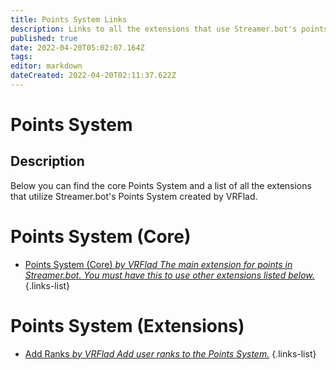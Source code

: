 ```yaml
---
title: Points System Links
description: Links to all the extensions that use Streamer.bot's points system.
published: true
date: 2022-04-20T05:02:07.164Z
tags: 
editor: markdown
dateCreated: 2022-04-20T02:11:37.622Z
---
```


# Points System

## Description
Below you can find the core Points System and a list of all the extensions that utilize Streamer.bot's Points System created by VRFlad.

# Points System (Core)

* [Points System (Core) *by VRFlad* *The main extension for points in Streamer.bot.  You must have this to use other extensions listed below.*](/extensions/points-system/points-system-core)
{.links-list}

# Points System (Extensions)

* [Add Ranks *by VRFlad* *Add user ranks to the Points System.*](/extensions/points-system/points-system-add-ranks)
{.links-list}